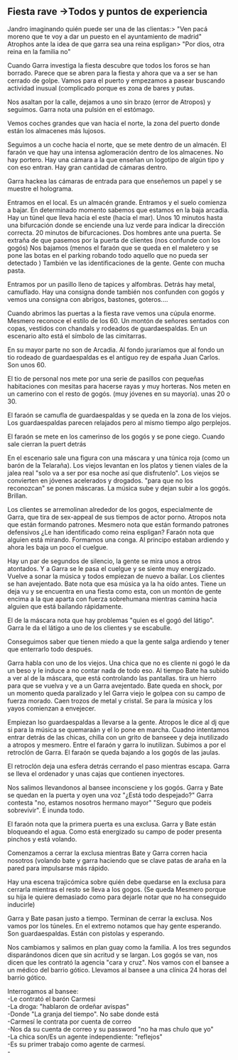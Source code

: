 ## **Fiesta rave \-\>Todos y puntos de experiencia**

Jandro imaginando quién puede ser una de las clientas:\> "Ven pacá moreno que te voy a dar un puesto en el ayuntamiento de madrid"   
Atrophos ante la idea de que garra sea una reina espligan\> "Por dios, otra reina en la familia no"

Cuando Garra investiga la fiesta descubre que todos los foros se han borrado. Parece que se abren para la fiesta y ahora que va a ser se han cerrado de golpe. Vamos para el puerto y empezamos a pasear buscando actividad inusual (complicado porque es zona de bares y putas. 

Nos asaltan por la calle, dejamos a uno sin brazo (error de Atropos) y seguimos. Garra nota una pulsión en el estómago. 

Vemos coches grandes que van hacia el norte, la zona del puerto donde están los almacenes más lujosos.

Seguimos a un coche hacia el norte, que se mete dentro de un almacén. El faraón ve que hay una intensa aglomeración dentro de los almacenes. No hay portero. Hay una cámara a la que enseñan un logotipo de algún tipo y con eso entran. Hay gran cantidad de cámaras dentro. 

Garra hackea las cámaras de entrada para que enseñemos un papel y se muestre el holograma.

Entramos en el local. Es un almacén grande. Entramos y el suelo comienza a bajar. En determinado momento sabemos que estamos en la baja arcadia. Hay un túnel que lleva hacia el este (hacia el mar). Unos 10 minutos hasta una bifurcación donde se enciende una luz verde para indicar la dirección correcta. 20 minutos de bifurcaciones. Dos hombres ante una puerta. Se extraña de que pasemos por la puerta de clientes (nos confunde con los gogós) Nos bajamos (menos el faraón que se queda en el maletero y se pone las botas en el parking robando todo aquello que no pueda ser detectado ) También ve las identificaciones de la gente. Gente con mucha pasta.

Entramos por un pasillo lleno de tapices y alfombras. Detrás hay metal, camuflado. Hay una consigna donde también nos confunden con gogós y vemos una consigna con abrigos, bastones, goteros.... 

Cuando abrimos las puertas a la fiesta rave vemos una cúpula enorme. Mesmero reconoce el estilo de los 60\. Un montón de señores sentados con copas, vestidos con chandals y rodeados de guardaespaldas. En un escenario alto está el símbolo de las cimitarras. 

En su mayor parte no son de Arcadia. Al fondo juraríamos que al fondo un tio rodeado de guardaespaldas es el antiguo rey de españa Juan Carlos. Son unos 60\.

El tio de personal nos mete por una serie de pasillos con pequeñas habitaciones con mesitas para hacerse rayas y muy horteras. Nos meten en un camerino con el resto de gogós. (muy jóvenes en su mayoría). unas 20 o 30\. 

El faraón se camufla de guardaespaldas y se queda en la zona de los viejos. Los guardaespaldas parecen relajados pero al mismo tiempo algo perplejos. 

El faraón se mete en los camerinso de los gogós y se pone ciego. Cuando sale cierran la puert detrás

En el escenario sale una figura con una máscara y una túnica roja (como un barón de la Telaraña). Los viejos levantan en los platos y tienen viales de la jalea real "solo va a ser por esa noche así que disfrutenlo". Los viejos se convierten en jóvenes acelerados y drogados. "para que no los reconozcan" se ponen máscaras. La música sube y dejan subir a los gogós. Brillan.  

Los clientes se arremolinan alrededor de los gogos, especialmente de Garra, que tira de sex-appeal de sus tiempos de actor porno. Atropos nota que están formando patrones. Mesmero nota que están formando patrones defensivos ¿Le han identificado como reina espligan? Faraón nota que alguien está mirando. Formamos una conga. Al principo estaban ardiendo y ahora les baja un poco el cuelgue.

Hay un par de segundos de silencio, la gente se mira unos a otros atontados. Y a Garra se le pasa el cuelgue y se siente muy energizado. Vuelve a sonar la música y todos empiezan de nuevo a bailar. Los clientes se han avejentado.  Bate nota que esa música ya la ha oído antes. Tiene un deja vu y se encuentra en una fiesta como esta, con un montón de gente encima a la que aparta con fuerza sobrehumana mientras camina hacia alguien que está bailando rápidamente. 

El de la máscara nota que hay problemas "quien es el gogó del látigo". Garra le da el látigo a uno de los clientes y se escabulle.

Conseguimos saber que tienen miedo a que la gente salga ardiendo y tener que enterrarlo todo después.

Garra habla con uno de los viejos. Una chica que no es cliente ni gogó le da un beso y le induce a no contar nada de todo eso. Al tiempo Bate ha subido a ver al de la máscara, que está controlando las pantallas. tira un hierro para que se vuelva y ve a un Garra avejentado. Bate queda en shock, por un momento queda paralizado y lel Garra viejo le golpea con su campo de fuerza morado. Caen trozos de metal y cristal. Se para la música y los yayos comienzan a envejecer. 

Empiezan lso guardaespaldas a llevarse a la gente. Atropos le dice al dj que si para la música se quemaraán y el lo pone en marcha. Cuadno intentamos entrar detrás de las chicas, chilla con un grito de banseee y deja inutilizado a atropos y mesmero. Entre el faraón y garra lo inutilizan. Subimos a por el retroclón de Garra. El faraón se queda bajando a los gogós de las jaulas.

El retroclón deja una esfera detrás cerrando el paso mientras escapa. Garra se lleva el ordenador y unas cajas que contienen inyectores.

Nos salimos llevandonos al bansee inconsciene y los gogós. Garra y Bate se quedan en la puerta y oyen una voz "¿Está todo despejado?" Garra contesta "no, estamos nosotros hermano mayor" "Seguro que podeis sobrevivir". E inunda todo. 

El faraón nota que la primera puerta es una exclusa. Garra y Bate están bloqueando el agua. Como está energizado su campo de poder presenta pinchos y está volando.

Comenzamos a cerrar la exclusa mientras Bate y Garra corren hacia nosotros (volando bate y garra haciendo que se clave patas de araña en la pared para impulsarse más rápido.

Hay una escena trajicómica sobre quién debe quedarse en la exclusa para cerrarla mientras el resto se lleva a los gogos. (Se queda Mesmero porque su hija le quiere demasiado como para dejarle notar que no ha conseguido inducirle)

Garra y Bate pasan justo a tiempo. Terminan de cerrar la exclusa. Nos vamos por los túneles. En el extremo notamos que hay gente esperando. Son guardaespaldas. Están con pistolas y esperando.

Nos cambiamos y salimos en plan guay como la familia. A los tres segundos disparándonos dicen que sin acritud y se largan. Los gogós se van, nos dicen que les contrató la agencia "cara y cruz". Nos vamos con el bansee a un médico del barrio gótico. Llevamos al bansee a una clínica 24 horas del barrio gótico.

Interrogamos al bansee:   
\-Le contrató el barón Carmesi  
\-La droga: "hablaron de ordeñar avispas"  
\-Donde "La granja del tiempo". No sabe donde está  
\-Carmesí le contrata por cuenta de correo  
\-Nos da su cuenta de correo y su password "no ha mas chulo que yo"  
\-La chica son/Es un agente independiente: "reflejos"  
\-Es su primer trabajo como agente de carmesí.  
\-